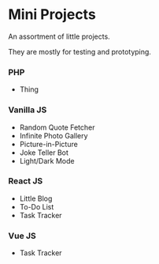 # Mini Projects

An assortment of little projects.

They are mostly for testing and prototyping.

### PHP

*  Thing

### Vanilla JS

* Random Quote Fetcher
* Infinite Photo Gallery
* Picture-in-Picture
* Joke Teller Bot
* Light/Dark Mode

### React JS

* Little Blog
* To-Do List
* Task Tracker

### Vue JS

* Task Tracker
